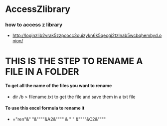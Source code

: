 # AccessZlibrary
### how to access z library 

* http://loginzlib2vrak5zzpcocc3ouizykn6k5qecgj2tzlnab5wcbqhembyd.onion/


# THIS IS THE STEP TO RENAME A FILE IN A FOLDER 
#### To get all the name of the files you want to rename 
* dir /b > filename.txt to get the file and save them in a txt file
#### To use this excel formula to rename it 
*  ="ren"&" "&""""&A2&"""" & " " &""""&C2&""""
